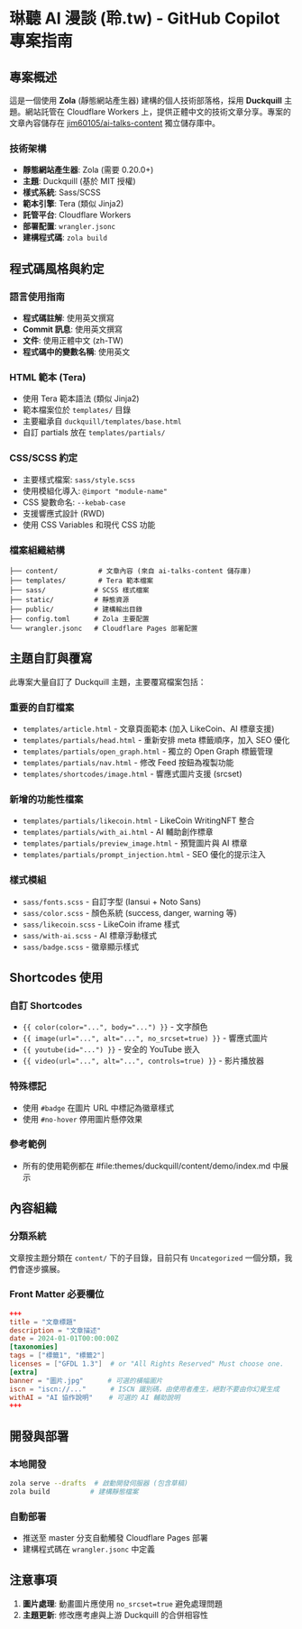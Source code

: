 # 琳聽 AI 漫談 (聆.tw) - GitHub Copilot 專案指南

## 專案概述

這是一個使用 **Zola** (靜態網站產生器) 建構的個人技術部落格，採用 **Duckquill** 主題。網站託管在 Cloudflare Workers 上，提供正體中文的技術文章分享。專案的文章內容儲存在 [jim60105/ai-talks-content](https://github.com/jim60105/ai-talks-content) 獨立儲存庫中。

### 技術架構

- **靜態網站產生器**: Zola (需要 0.20.0+)
- **主題**: Duckquill (基於 MIT 授權)
- **樣式系統**: Sass/SCSS
- **範本引擎**: Tera (類似 Jinja2)
- **託管平台**: Cloudflare Workers
- **部署配置**: `wrangler.jsonc`
- **建構程式碼**: `zola build`

## 程式碼風格與約定

### 語言使用指南

- **程式碼註解**: 使用英文撰寫
- **Commit 訊息**: 使用英文撰寫
- **文件**: 使用正體中文 (zh-TW)
- **程式碼中的變數名稱**: 使用英文

### HTML 範本 (Tera)

- 使用 Tera 範本語法 (類似 Jinja2)
- 範本檔案位於 `templates/` 目錄
- 主要繼承自 `duckquill/templates/base.html`
- 自訂 partials 放在 `templates/partials/`

### CSS/SCSS 約定

- 主要樣式檔案: `sass/style.scss`
- 使用模組化導入: `@import "module-name"`
- CSS 變數命名: `--kebab-case`
- 支援響應式設計 (RWD)
- 使用 CSS Variables 和現代 CSS 功能

### 檔案組織結構

```
├── content/          # 文章內容 (來自 ai-talks-content 儲存庫)
├── templates/        # Tera 範本檔案
├── sass/            # SCSS 樣式檔案
├── static/          # 靜態資源
├── public/          # 建構輸出目錄
├── config.toml      # Zola 主要配置
└── wrangler.jsonc   # Cloudflare Pages 部署配置
```

## 主題自訂與覆寫

此專案大量自訂了 Duckquill 主題，主要覆寫檔案包括：

### 重要的自訂檔案

- `templates/article.html` - 文章頁面範本 (加入 LikeCoin、AI 標章支援)
- `templates/partials/head.html` - 重新安排 meta 標籤順序，加入 SEO 優化
- `templates/partials/open_graph.html` - 獨立的 Open Graph 標籤管理
- `templates/partials/nav.html` - 修改 Feed 按鈕為複製功能
- `templates/shortcodes/image.html` - 響應式圖片支援 (srcset)

### 新增的功能性檔案

- `templates/partials/likecoin.html` - LikeCoin WritingNFT 整合
- `templates/partials/with_ai.html` - AI 輔助創作標章
- `templates/partials/preview_image.html` - 預覽圖片與 AI 標章
- `templates/partials/prompt_injection.html` - SEO 優化的提示注入

### 樣式模組

- `sass/fonts.scss` - 自訂字型 (Iansui + Noto Sans)
- `sass/color.scss` - 顏色系統 (success, danger, warning 等)
- `sass/likecoin.scss` - LikeCoin iframe 樣式
- `sass/with-ai.scss` - AI 標章浮動樣式
- `sass/badge.scss` - 徽章顯示樣式

## Shortcodes 使用

### 自訂 Shortcodes

- `{{ color(color="...", body="...") }}` - 文字顏色
- `{{ image(url="...", alt="...", no_srcset=true) }}` - 響應式圖片
- `{{ youtube(id="...") }}` - 安全的 YouTube 嵌入
- `{{ video(url="...", alt="...", controls=true) }}` - 影片播放器

### 特殊標記

- 使用 `#badge` 在圖片 URL 中標記為徽章樣式
- 使用 `#no-hover` 停用圖片懸停效果

### 參考範例

- 所有的使用範例都在 #file:themes/duckquill/content/demo/index.md 中展示

## 內容組織

### 分類系統

文章按主題分類在 `content/` 下的子目錄，目前只有 `Uncategorized` 一個分類，我們會逐步擴展。

### Front Matter 必要欄位

```toml
+++
title = "文章標題"
description = "文章描述"
date = 2024-01-01T00:00:00Z
[taxonomies]
tags = ["標籤1", "標籤2"]
licenses = ["GFDL 1.3"]  # or "All Rights Reserved" Must choose one.
[extra]
banner = "圖片.jpg"      # 可選的橫幅圖片
iscn = "iscn://..."      # ISCN 識別碼，由使用者產生，絕對不要由你幻覺生成
withAI = "AI 協作說明"    # 可選的 AI 輔助說明
+++
```

## 開發與部署

### 本地開發

```bash
zola serve --drafts  # 啟動開發伺服器 (包含草稿)
zola build          # 建構靜態檔案
```

### 自動部署

- 推送至 master 分支自動觸發 Cloudflare Pages 部署
- 建構程式碼在 `wrangler.jsonc` 中定義

## 注意事項

1. **圖片處理**: 動畫圖片應使用 `no_srcset=true` 避免處理問題
2. **主題更新**: 修改應考慮與上游 Duckquill 的合併相容性
